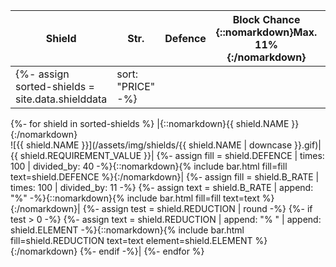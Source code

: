|Shield|Str.|Defence|Block Chance<br />{::nomarkdown}<span class="bar-descriptor">Max. 11%</span>{:/nomarkdown}|Reduction|
|-|-|-|-|-|
{%- assign sorted-shields = site.data.shielddata | sort: "PRICE" -%}
{%- for shield in sorted-shields %}
  |{::nomarkdown}<span class="record-name">{{ shield.NAME }}</span>{:/nomarkdown}<br />![{{ shield.NAME }}](/assets/img/shields/{{ shield.NAME | downcase }}.gif)|{{ shield.REQUIREMENT_VALUE }}|
  {%- assign fill = shield.DEFENCE | times: 100 | divided_by: 40 -%}{::nomarkdown}{% include bar.html fill=fill text=shield.DEFENCE %}{:/nomarkdown}|
  {%- assign fill = shield.B_RATE | times: 100 | divided_by: 11 -%}
  {%- assign text = shield.B_RATE | append: "%" -%}{::nomarkdown}{% include bar.html fill=fill text=text %}{:/nomarkdown}|
  {%- assign test = shield.REDUCTION | round -%}
  {%- if test > 0 -%}
    {%- assign text = shield.REDUCTION | append: "% " | append: shield.ELEMENT -%}{::nomarkdown}{% include bar.html fill=shield.REDUCTION text=text element=shield.ELEMENT %}{:/nomarkdown}
  {%- endif -%}|
{%- endfor %}
